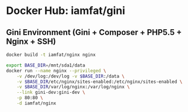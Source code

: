 Docker Hub: iamfat/gini
===========

## Gini Environment (Gini + Composer + PHP5.5 + Nginx + SSH)
```bash
docker build -t iamfat/nginx nginx

export BASE_DIR=/mnt/sda1/data
docker run --name nginx --privileged \
    -v /dev/log:/dev/log -v $BASE_DIR:/data \
    -v $BASE_DIR/etc/nginx/sites-enabled:/etc/nginx/sites-enabled \
    -v $BASE_DIR/var/log/nginx:/var/log/nginx \
    --link gini-dev:gini-dev \
    -p 80:80 \
    -d iamfat/nginx
```